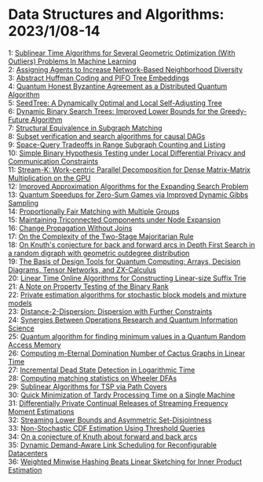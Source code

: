 # Data Structures and Algorithms: 2023/1/08-14  
1: [Sublinear Time Algorithms for Several Geometric Optimization (With  Outliers) Problems In Machine Learning](https://doi.org/10.48550/arXiv.2301.02870)  
2: [Assigning Agents to Increase Network-Based Neighborhood Diversity](https://doi.org/10.48550/arXiv.2301.02876)  
3: [Abstract Huffman Coding and PIFO Tree Embeddings](https://doi.org/10.48550/arXiv.2301.02878)  
4: [Quantum Honest Byzantine Agreement as a Distributed Quantum Algorithm](https://doi.org/10.48550/arXiv.2301.02944)  
5: [SeedTree: A Dynamically Optimal and Local Self-Adjusting Tree](https://doi.org/10.48550/arXiv.2301.03074)  
6: [Dynamic Binary Search Trees: Improved Lower Bounds for the Greedy-Future  Algorithm](https://doi.org/10.48550/arXiv.2301.03084)  
7: [Structural Equivalence in Subgraph Matching](https://doi.org/10.48550/arXiv.2301.03161)  
8: [Subset verification and search algorithms for causal DAGs](https://doi.org/10.48550/arXiv.2301.03180)  
9: [Space-Query Tradeoffs in Range Subgraph Counting and Listing](https://doi.org/10.48550/arXiv.2301.03390)  
10: [Simple Binary Hypothesis Testing under Local Differential Privacy and  Communication Constraints](https://doi.org/10.48550/arXiv.2301.03566)  
11: [Stream-K: Work-centric Parallel Decomposition for Dense Matrix-Matrix  Multiplication on the GPU](https://doi.org/10.48550/arXiv.2301.03598)  
12: [Improved Approximation Algorithms for the Expanding Search Problem](https://doi.org/10.48550/arXiv.2301.03638)  
13: [Quantum Speedups for Zero-Sum Games via Improved Dynamic Gibbs Sampling](https://doi.org/10.48550/arXiv.2301.03763)  
14: [Proportionally Fair Matching with Multiple Groups](https://doi.org/10.48550/arXiv.2301.03862)  
15: [Maintaining Triconnected Components under Node Expansion](https://doi.org/10.48550/arXiv.2301.03972)  
16: [Change Propagation Without Joins](https://doi.org/10.48550/arXiv.2301.04003)  
17: [On the Complexity of the Two-Stage Majoritarian Rule](https://doi.org/10.48550/arXiv.2301.04009)  
18: [On Knuth's conjecture for back and forward arcs in Depth First Search in  a random digraph with geometric outdegree distribution](https://doi.org/10.48550/arXiv.2301.04131)  
19: [The Basis of Design Tools for Quantum Computing: Arrays, Decision  Diagrams, Tensor Networks, and ZX-Calculus](https://doi.org/10.48550/arXiv.2301.04147)  
20: [Linear Time Online Algorithms for Constructing Linear-size Suffix Trie](https://doi.org/10.48550/arXiv.2301.04295)  
21: [A Note on Property Testing of the Binary Rank](https://doi.org/10.48550/arXiv.2301.04406)  
22: [Private estimation algorithms for stochastic block models and mixture  models](https://doi.org/10.48550/arXiv.2301.04822)  
23: [Distance-2-Dispersion: Dispersion with Further Constraints](https://doi.org/10.48550/arXiv.2301.04938)  
24: [Synergies Between Operations Research and Quantum Information Science](https://doi.org/10.48550/arXiv.2301.05554)  
25: [Quantum algorithm for finding minimum values in a Quantum Random Access  Memory](https://doi.org/10.48550/arXiv.2301.05122)  
26: [Computing m-Eternal Domination Number of Cactus Graphs in Linear Time](https://doi.org/10.48550/arXiv.2301.05155)  
27: [Incremental Dead State Detection in Logarithmic Time](https://doi.org/10.48550/arXiv.2301.05308)  
28: [Computing matching statistics on Wheeler DFAs](https://doi.org/10.48550/arXiv.2301.05338)  
29: [Sublinear Algorithms for TSP via Path Covers](https://doi.org/10.48550/arXiv.2301.05350)  
30: [Quick Minimization of Tardy Processing Time on a Single Machine](https://doi.org/10.48550/arXiv.2301.05460)  
31: [Differentially Private Continual Releases of Streaming Frequency Moment  Estimations](https://doi.org/10.48550/arXiv.2301.05605)  
32: [Streaming Lower Bounds and Asymmetric Set-Disjointness](https://doi.org/10.48550/arXiv.2301.05658)  
33: [Non-Stochastic CDF Estimation Using Threshold Queries](https://doi.org/10.48550/arXiv.2301.05682)  
34: [On a conjecture of Knuth about forward and back arcs](https://doi.org/10.48550/arXiv.2301.05704)  
35: [Dynamic Demand-Aware Link Scheduling for Reconfigurable Datacenters](https://doi.org/10.48550/arXiv.2301.05751)  
36: [Weighted Minwise Hashing Beats Linear Sketching for Inner Product  Estimation](https://doi.org/10.48550/arXiv.2301.05811)  